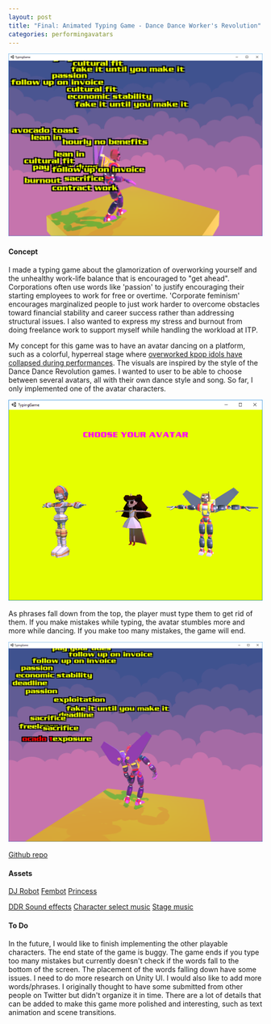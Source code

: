 ```yaml
---
layout: post
title: "Final: Animated Typing Game - Dance Dance Worker's Revolution"
categories: performingavatars
---
```


![alt text](/images/performingavatars/final/Capture2.PNG)
#### Concept ####
I made a typing game about the glamorization of overworking yourself and the unhealthy work-life balance that is encouraged to "get ahead". Corporations often use words like 'passion' to justify encouraging their starting employees to work for free or overtime. 'Corporate feminism' encourages marginalized people to just work harder to overcome obstacles toward financial stability and career success rather than addressing structural issues. I also wanted to express my stress and burnout from doing freelance work to support myself while handling the workload at ITP.

My concept for this game was to have an avatar dancing on a platform, such as a colorful, hyperreal stage where [overworked kpop idols have collapsed during performances](https://www.youtube.com/watch?v=c9wbQTvfxMA). The visuals are inspired by the style of the Dance Dance Revolution games. I wanted to user to be able to choose between several avatars, all with their own dance style and song.
So far, I only implemented one of the avatar characters.

![alt text](/images/performingavatars/final/Capture.PNG)

As phrases fall down from the top, the player must type them to get rid of them. If you make mistakes while typing, the avatar stumbles more and more while dancing. If you make too many mistakes, the game will end.

![alt text](/images/performingavatars/final/Capture3.PNG)

[Github repo](https://github.com/jirrian/danceDanceWorkersRevolution)

#### Assets ####
[DJ Robot](https://poly.google.com/view/0Zsm0cXMTY9)
[Fembot](https://sketchfab.com/models/fe44feb70b7c4bd79b3ca59f635e02f0)
[Princess](https://sketchfab.com/models/6da8ab0342f3435b8938b4dad5c67b1b)

[DDR Sound effects](https://www.youtube.com/watch?v=wU2hrykVAtg)
[Character select music](https://soundcloud.com/planeteuphorique/d-tiffany-feel-u)
[Stage music](https://soundcloud.com/taaronmusic/work-remix)

#### To Do ####
In the future, I would like to finish implementing the other playable characters.
The end state of the game is buggy. The game ends if you type too many mistakes but currently doesn't check if the words fall to the bottom of the screen.
The placement of the words falling down have some issues. I need to do more research on Unity UI. I would also like to add more words/phrases. I originally thought to have some submitted from other people on Twitter but didn't organize it in time.
There are a lot of details that can be added to make this game more polished and interesting, such as text animation and scene transitions.
